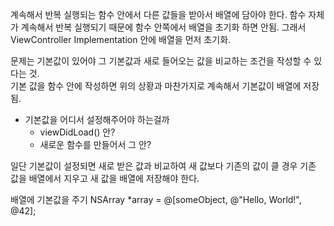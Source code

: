 
계속해서 반복 실행되는 함수 안에서 다른 값들을 받아서 
배열에 담아야 한다. 함수 자체가 계속해서 반복 실행되기 때문에 
함수 안쪽에서 배열을 초기화 하면 안됨. 그래서 ViewController 
Implementation 안에 배열을 먼저 초기화. 

문제는 기본값이 있어야 그 기본값과 새로 들어오는 값을 비교하는 
조건을 작성할 수 있다는 것.  
기본 값을 함수 안에 작성하면 위의 상황과 마찬가지로 계속해서 
기본값이 배열에 저장됨. 

- 기본값을 어디서 설정해주어야 하는걸까
    - viewDidLoad() 안? 
    - 새로운 함수를 만들어서 그 안? 

일단 기본값이 설정되면 새로 받은 값과 비교하여 새 값보다 
기존의 값이 클 경우 기존 값을 배열에서 지우고 새 값을 배열에 
저장해야 한다. 

배열에 기본값을 주기
NSArray *array = @[someObject, @"Hello, World!", @42];

